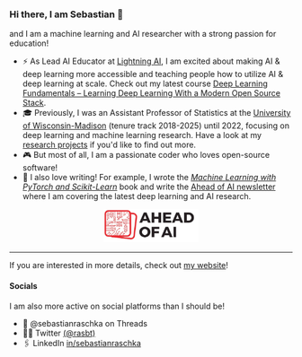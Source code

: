 ### Hi there, I am Sebastian 👋

and I am a machine learning and AI researcher with a strong passion for education!

- ⚡️ As Lead AI Educator at [Lightning AI](https://lightning.ai), I am excited about making AI & deep learning more accessible and teaching people how to utilize AI & deep learning at scale. Check out my latest course [Deep Learning Fundamentals – Learning Deep Learning With a Modern Open Source Stack](https://lightning.ai/pages/courses/deep-learning-fundamentals/).
- 🎓 Previously, I was an Assistant Professor of Statistics at the [University of Wisconsin-Madison](https://www.wisc.edu) (tenure track 2018-2025) until 2022, focusing on deep learning and machine learning research. Have a look at my [research projects](https://sebastianraschka.com/publications/) if you'd like to find out more.
- 🎮 But most of all, I am a passionate coder who loves open-source software! 
- 📖 I also love writing! For example, I wrote the *[Machine Learning with PyTorch and Scikit-Learn](https://www.amazon.com/Machine-Learning-PyTorch-Scikit-Learn-scikit-learn-ebook-dp-B09NW48MR1/dp/B09NW48MR1/)* book and write the [Ahead of AI newsletter](https://magazine.sebastianraschka.com) where I am covering the latest deep learning and AI research.

<div align="center">
<a href="https://magazine.sebastianraschka.com"> <img src="figures/ahead-of-ai-logo.jpg" alt="Ahead of AI Logo" height="60px"></a></div>


---

If you are interested in more details, check out [my website](https://sebastianraschka.com)!  

#### Socials

I am also more active on social platforms than I should be!

- 🧵 @sebastianraschka on Threads
- 👨‍💻 Twitter [(@rasbt)](https://twitter.com/rasbt)
- 🖇️ LinkedIn [in/sebastianraschka](https://www.linkedin.com/in/sebastianraschka/)





